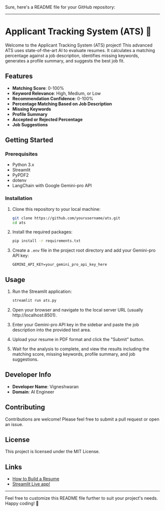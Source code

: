 Sure, here's a README file for your GitHub repository:

---

# Applicant Tracking System (ATS) 🚀

Welcome to the Applicant Tracking System (ATS) project! This advanced ATS uses state-of-the-art AI to evaluate resumes. It calculates a matching percentage against a job description, identifies missing keywords, generates a profile summary, and suggests the best job fit.

## Features
- **Matching Score**: 0-100%
- **Keyword Relevance**: High, Medium, or Low
- **Recommendation Confidence**: 0-100%
- **Percentage Matching Based on Job Description**
- **Missing Keywords**
- **Profile Summary**
- **Accepted or Rejected Percentage**
- **Job Suggestions**

## Getting Started

### Prerequisites
- Python 3.x
- Streamlit
- PyPDF2
- dotenv
- LangChain with Google Gemini-pro API

### Installation
1. Clone this repository to your local machine:
    ```bash
    git clone https://github.com/yourusername/ats.git
    cd ats
    ```

2. Install the required packages:
    ```bash
    pip install -r requirements.txt
    ```

3. Create a `.env` file in the project root directory and add your Gemini-pro API key:
    ```env
    GEMINI_API_KEY=your_gemini_pro_api_key_here
    ```

## Usage
1. Run the Streamlit application:
    ```bash
    streamlit run ats.py
    ```

2. Open your browser and navigate to the local server URL (usually http://localhost:8501).

3. Enter your Gemini-pro API key in the sidebar and paste the job description into the provided text area.

4. Upload your resume in PDF format and click the "Submit" button.

5. Wait for the analysis to complete, and view the results including the matching score, missing keywords, profile summary, and job suggestions.

## Developer Info
- **Developer Name**: Vigneshwaran
- **Domain**: AI Engineer

## Contributing
Contributions are welcome! Please feel free to submit a pull request or open an issue.

## License
This project is licensed under the MIT License.

## Links
- [How to Build a Resume](https://www.template.net/business/resume/fresher-engineer-resume-template/)
- [Streamlit Live app! ](https://applicanttrackingsystem-vdp8vhjofhxtdgnw8ngybr.streamlit.app/)

---

Feel free to customize this README file further to suit your project's needs. Happy coding! 🚀

